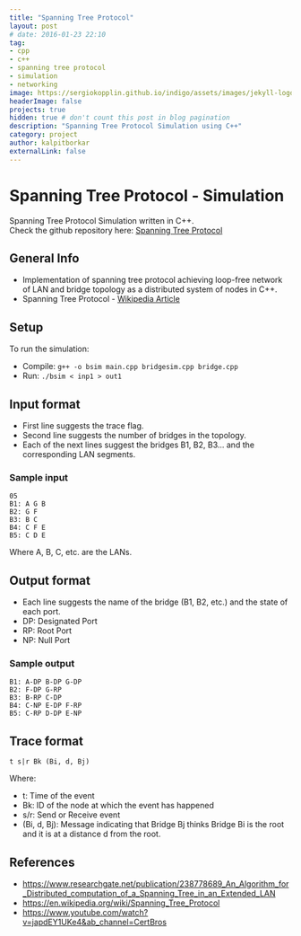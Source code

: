 ```yaml
---
title: "Spanning Tree Protocol"
layout: post
# date: 2016-01-23 22:10
tag:
- cpp
- c++
- spanning tree protocol
- simulation
- networking
image: https://sergiokopplin.github.io/indigo/assets/images/jekyll-logo-light-solid.png
headerImage: false
projects: true
hidden: true # don't count this post in blog pagination
description: "Spanning Tree Protocol Simulation using C++"
category: project
author: kalpitborkar
externalLink: false
---
```


# Spanning Tree Protocol - Simulation
Spanning Tree Protocol Simulation written in C++.\
Check the github repository here: [Spanning Tree Protocol](https://github.com/kalpitborkar/Spanning-Tree-Protocol-Simulation)
## General Info
- Implementation of spanning tree protocol achieving loop-free network of LAN and bridge topology as a distributed system of nodes in C++.
- Spanning Tree Protocol - [Wikipedia Article](https://en.wikipedia.org/wiki/Spanning_Tree_Protocol)

## Setup
To run the simulation:
- Compile:  ```g++ -o bsim main.cpp bridgesim.cpp bridge.cpp```
- Run:      ```./bsim < inp1 > out1```

## Input format
- First line suggests the trace flag.
- Second line suggests the number of bridges in the topology.
- Each of the next lines suggest the bridges B1, B2, B3... and the corresponding LAN segments.
### Sample input
```
05
B1: A G B
B2: G F
B3: B C
B4: C F E
B5: C D E
```
Where A, B, C, etc. are the LANs.

## Output format
- Each line suggests the name of the bridge (B1, B2, etc.) and the state of each port.
- DP: Designated Port
- RP: Root Port
- NP: Null Port

### Sample output
```
B1: A-DP B-DP G-DP
B2: F-DP G-RP
B3: B-RP C-DP
B4: C-NP E-DP F-RP
B5: C-RP D-DP E-NP
```


## Trace format
```
t s|r Bk (Bi, d, Bj)
```
Where:
- t:           Time of the event
- Bk:          ID of the node at which the event has happened
- s/r:         Send or Receive event
- (Bi, d, Bj): Message indicating that Bridge Bj thinks Bridge Bi is the root and it is at a distance d from the root.

## References
- https://www.researchgate.net/publication/238778689_An_Algorithm_for_Distributed_computation_of_a_Spanning_Tree_in_an_Extended_LAN
- https://en.wikipedia.org/wiki/Spanning_Tree_Protocol
- https://www.youtube.com/watch?v=japdEY1UKe4&ab_channel=CertBros
